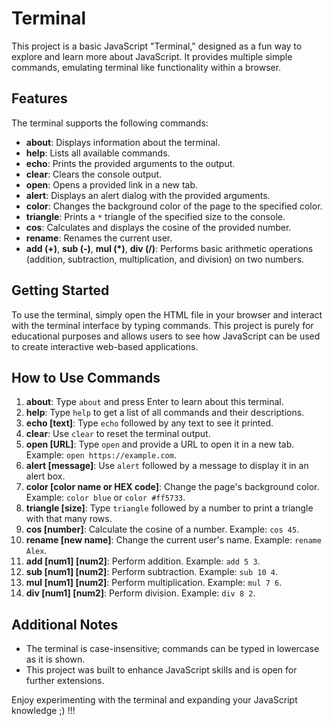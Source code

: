 # Terminal

This project is a basic JavaScript "Terminal," designed as a fun way to explore and learn more about JavaScript. It provides multiple simple commands, emulating terminal like functionality within a browser.

## Features

The terminal supports the following commands:

- **about**: Displays information about the terminal.
- **help**: Lists all available commands.
- **echo**: Prints the provided arguments to the output.
- **clear**: Clears the console output.
- **open**: Opens a provided link in a new tab.
- **alert**: Displays an alert dialog with the provided arguments.
- **color**: Changes the background color of the page to the specified color.
- **triangle**: Prints a `*` triangle of the specified size to the console.
- **cos**: Calculates and displays the cosine of the provided number.
- **rename**: Renames the current user.
- **add (+)**, **sub (-)**, **mul (*)**, **div (/)**: Performs basic arithmetic operations (addition, subtraction, multiplication, and division) on two numbers.

## Getting Started

To use the terminal, simply open the HTML file in your browser and interact with the terminal interface by typing commands. This project is purely for educational purposes and allows users to see how JavaScript can be used to create interactive web-based applications.

## How to Use Commands

1. **about**: Type `about` and press Enter to learn about this terminal.
2. **help**: Type `help` to get a list of all commands and their descriptions.
3. **echo [text]**: Type `echo` followed by any text to see it printed.
4. **clear**: Use `clear` to reset the terminal output.
5. **open [URL]**: Type `open` and provide a URL to open it in a new tab. Example: `open https://example.com`.
6. **alert [message]**: Use `alert` followed by a message to display it in an alert box.
7. **color [color name or HEX code]**: Change the page's background color. Example: `color blue` or `color #ff5733`.
8. **triangle [size]**: Type `triangle` followed by a number to print a triangle with that many rows.
9. **cos [number]**: Calculate the cosine of a number. Example: `cos 45`.
10. **rename [new name]**: Change the current user's name. Example: `rename Alex`.
11. **add [num1] [num2]**: Perform addition. Example: `add 5 3`.
12. **sub [num1] [num2]**: Perform subtraction. Example: `sub 10 4`.
13. **mul [num1] [num2]**: Perform multiplication. Example: `mul 7 6`.
14. **div [num1] [num2]**: Perform division. Example: `div 8 2`.

## Additional Notes

- The terminal is case-insensitive; commands can be typed in lowercase as it is shown.
- This project was built to enhance JavaScript skills and is open for further extensions.

Enjoy experimenting with the terminal and expanding your JavaScript knowledge ;) !!!

